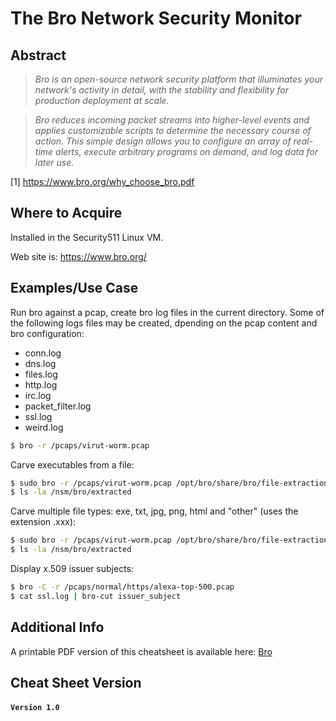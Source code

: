 The Bro Network Security Monitor
========

Abstract
--------

> *Bro is an open-source network security platform that illuminates your network's activity in detail, with the stability and flexibility for production deployment at scale.*

> *Bro reduces incoming packet streams into higher-level events and applies customizable scripts to determine the necessary course of action. This simple design allows you to configure an array of real-time alerts, execute arbitrary programs on demand, and log data for later use.*

[1] https://www.bro.org/why_choose_bro.pdf


Where to Acquire
---------
Installed in the Security511 Linux VM.

Web site is: https://www.bro.org/

Examples/Use Case
---------
Run bro against a pcap, create bro log files in the current directory. Some of the following logs files may be created, dpending on the pcap content and bro configuration:
* conn.log
* dns.log
* files.log
* http.log
* irc.log
* packet_filter.log
* ssl.log
* weird.log


```bash
$ bro -r /pcaps/virut-worm.pcap
```

Carve executables from a file:
```bash
$ sudo bro -r /pcaps/virut-worm.pcap /opt/bro/share/bro/file-extraction/extract.bro
$ ls -la /nsm/bro/extracted
```

Carve multiple file types: exe, txt, jpg, png, html and "other" (uses the extension .xxx):
```bash
$ sudo bro -r /pcaps/virut-worm.pcap /opt/bro/share/bro/file-extraction/extract-all.bro
$ ls -la /nsm/bro/extracted
```

Display x.509 issuer subjects:
```bash
$ bro -C -r /pcaps/normal/https/alexa-top-500.pcap
$ cat ssl.log | bro-cut issuer_subject
```

Additional Info
--------------
A printable PDF version of this cheatsheet is available here:
[Bro](pdfs/Bro.pdf)

Cheat Sheet Version
--------------
#### **`Version 1.0`**

